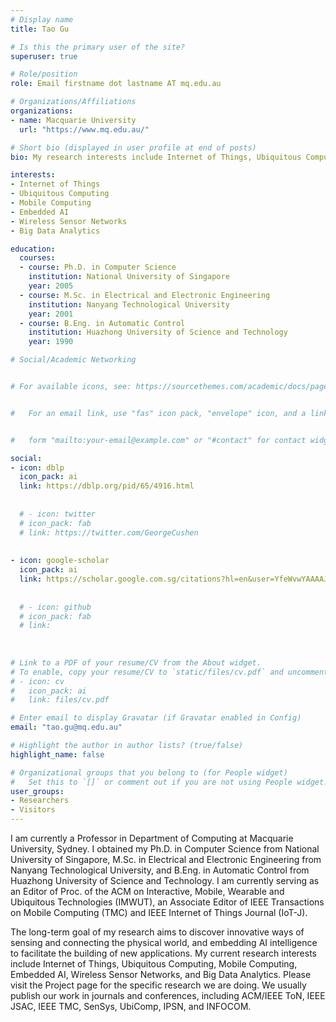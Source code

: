 ```yaml
---
# Display name
title: Tao Gu

# Is this the primary user of the site?
superuser: true

# Role/position
role: Email firstname dot lastname AT mq.edu.au

# Organizations/Affiliations
organizations:
- name: Macquarie University
  url: "https://www.mq.edu.au/"

# Short bio (displayed in user profile at end of posts)
bio: My research interests include Internet of Things, Ubiquitous Computing, Mobile Computing, Embedded AI, Wireless Sensor Networks, and Big Data Analytics.

interests:
- Internet of Things
- Ubiquitous Computing
- Mobile Computing
- Embedded AI
- Wireless Sensor Networks
- Big Data Analytics

education:
  courses:
  - course: Ph.D. in Computer Science
    institution: National University of Singapore
    year: 2005
  - course: M.Sc. in Electrical and Electronic Engineering
    institution: Nanyang Technological University
    year: 2001
  - course: B.Eng. in Automatic Control
    institution: Huazhong University of Science and Technology
    year: 1990

# Social/Academic Networking


# For available icons, see: https://sourcethemes.com/academic/docs/page-builder/#icons


#   For an email link, use "fas" icon pack, "envelope" icon, and a link in the


#   form "mailto:your-email@example.com" or "#contact" for contact widget.

social:
- icon: dblp
  icon_pack: ai
  link: https://dblp.org/pid/65/4916.html
  
  
  # - icon: twitter
  # icon_pack: fab
  # link: https://twitter.com/GeorgeCushen
  
  
- icon: google-scholar
  icon_pack: ai
  link: https://scholar.google.com.sg/citations?hl=en&user=YfeWvwYAAAAJ
  
  
  # - icon: github
  # icon_pack: fab
  # link: 
  
  
  
# Link to a PDF of your resume/CV from the About widget.
# To enable, copy your resume/CV to `static/files/cv.pdf` and uncomment the lines below.
# - icon: cv
#   icon_pack: ai
#   link: files/cv.pdf

# Enter email to display Gravatar (if Gravatar enabled in Config)
email: "tao.gu@mq.edu.au"

# Highlight the author in author lists? (true/false)
highlight_name: false

# Organizational groups that you belong to (for People widget)
#   Set this to `[]` or comment out if you are not using People widget.
user_groups:
- Researchers
- Visitors
---
```


I am currently a Professor in Department of Computing at Macquarie University, Sydney. I obtained my Ph.D. in Computer Science from National University of Singapore, M.Sc. in Electrical and Electronic Engineering from Nanyang Technological University, and B.Eng. in Automatic Control from Huazhong University of Science and Technology. I am currently serving as an Editor of Proc. of the ACM on Interactive, Mobile, Wearable and Ubiquitous Technologies (IMWUT), an Associate Editor of IEEE Transactions on Mobile Computing (TMC) and IEEE Internet of Things Journal (IoT-J). 

The long-term goal of my research aims to discover innovative ways of sensing and connecting the physical world, and embedding AI intelligence to facilitate the building of new applications. My current research interests include Internet of Things, Ubiquitous Computing, Mobile Computing, Embedded AI, Wireless Sensor Networks, and Big Data Analytics. Please visit the Project page for the specific research we are doing. We usually publish our work in journals and conferences, including ACM/IEEE ToN, IEEE JSAC, IEEE TMC, SenSys, UbiComp, IPSN, and INFOCOM.

